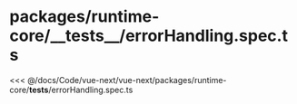 # packages/runtime-core/\_\_tests\_\_/errorHandling.spec.ts

<<< @/docs/Code/vue-next/vue-next/packages/runtime-core/__tests__/errorHandling.spec.ts
